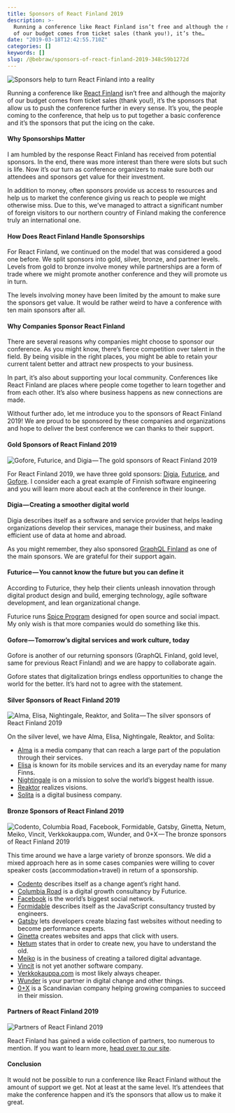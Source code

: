 ```yaml
---
title: Sponsors of React Finland 2019
description: >-
  Running a conference like React Finland isn’t free and although the majority
  of our budget comes from ticket sales (thank you!), it’s the…
date: "2019-03-18T12:42:55.710Z"
categories: []
keywords: []
slug: /@bebraw/sponsors-of-react-finland-2019-348c59b1272d
---
```


![Sponsors help to turn React Finland into a reality](img/1__KA25APp__nOpU8__XGfPSDcw.png)

Running a conference like [React Finland](https://react-finland.fi/) isn’t free and although the majority of our budget comes from ticket sales (thank you!), it’s the sponsors that allow us to push the conference further in every sense. It’s you, the people coming to the conference, that help us to put together a basic conference and it’s the sponsors that put the icing on the cake.

#### Why Sponsorships Matter

I am humbled by the response React Finland has received from potential sponsors. In the end, there was more interest than there were slots but such is life. Now it’s our turn as conference organizers to make sure both our attendees and sponsors get value for their investment.

In addition to money, often sponsors provide us access to resources and help us to market the conference giving us reach to people we might otherwise miss. Due to this, we’ve managed to attract a significant number of foreign visitors to our northern country of Finland making the conference truly an international one.

#### How Does React Finland Handle Sponsorships

For React Finland, we continued on the model that was considered a good one before. We split sponsors into gold, silver, bronze, and partner levels. Levels from gold to bronze involve money while partnerships are a form of trade where we might promote another conference and they will promote us in turn.

The levels involving money have been limited by the amount to make sure the sponsors get value. It would be rather weird to have a conference with ten main sponsors after all.

#### Why Companies Sponsor React Finland

There are several reasons why companies might choose to sponsor our conference. As you might know, there’s fierce competition over talent in the field. By being visible in the right places, you might be able to retain your current talent better and attract new prospects to your business.

In part, it’s also about supporting your local community. Conferences like React Finland are places where people come together to learn together and from each other. It’s also where business happens as new connections are made.

Without further ado, let me introduce you to the sponsors of React Finland 2019! We are proud to be sponsored by these companies and organizations and hope to deliver the best conference we can thanks to their support.

#### Gold Sponsors of React Finland 2019

![Gofore, Futurice, and Digia — The gold sponsors of React Finland 2019](img/1__cPrtPxeOHFHeHN6GYYzdFw.png)

For React Finland 2019, we have three gold sponsors: [Digia](https://digia.com/), [Futurice](https://www.futurice.com/), and [Gofore](https://gofore.com/). I consider each a great example of Finnish software engineering and you will learn more about each at the conference in their lounge.

#### Digia — Creating a smoother digital world

Digia describes itself as a software and service provider that helps leading organizations develop their services, manage their business, and make efficient use of data at home and abroad.

As you might remember, they also sponsored [GraphQL Finland](https://graphql-finland.fi/) as one of the main sponsors. We are grateful for their support again.

#### Futurice — You cannot know the future but you can define it

According to Futurice, they help their clients unleash innovation through digital product design and build, emerging technology, agile software development, and lean organizational change.

Futurice runs [Spice Program](https://spiceprogram.org/) designed for open source and social impact. My only wish is that more companies would do something like this.

#### Gofore — Tomorrow’s digital services and work culture, today

Gofore is another of our returning sponsors (GraphQL Finland, gold level, same for previous React Finland) and we are happy to collaborate again.

Gofore states that digitalization brings endless opportunities to change the world for the better. It’s hard not to agree with the statement.

#### Silver Sponsors of React Finland 2019

![Alma, Elisa, Nightingale, Reaktor, and Solita — The silver sponsors of React Finland 2019](img/1__lHc9O9tUuk9Q2J9oQSd9Gg.png)

On the silver level, we have Alma, Elisa, Nightingale, Reaktor, and Solita:

- [Alma](https://www.almamedia.fi/) is a media company that can reach a large part of the population through their services.
- [Elisa](https://elisa.fi/) is known for its mobile services and its an everyday name for many Finns.
- [Nightingale](https://nightingalehealth.com/) is on a mission to solve the world’s biggest health issue.
- [Reaktor](https://www.reaktor.com/) realizes visions.
- [Solita](https://www.solita.fi/) is a digital business company.

#### Bronze Sponsors of React Finland 2019

![Codento, Columbia Road, Facebook, Formidable, Gatsby, Ginetta, Netum, Meiko, Vincit, Verkkokauppa.com, Wunder, and 0+X — The bronze sponsors of React Finland 2019](img/1__yziEGgSPjrY6c4qoKixDoQ.png)

This time around we have a large variety of bronze sponsors. We did a mixed approach here as in some cases companies were willing to cover speaker costs (accommodation+travel) in return of a sponsorship.

- [Codento](https://www.codento.fi/en/) describes itself as a change agent’s right hand.
- [Columbia Road](https://www.columbiaroad.com/) is a digital growth consultancy by Futurice.
- [Facebook](https://www.facebook.com/) is the world’s biggest social network.
- [Formidable](https://formidable.com/) describes itself as the JavaScript consultancy trusted by engineers.
- [Gatsby](https://www.gatsbyjs.com/) lets developers create blazing fast websites without needing to become performance experts.
- [Ginetta](https://ginetta.net/) creates websites and apps that click with users.
- [Netum](https://www.netum.fi/) states that in order to create new, you have to understand the old.
- [Meiko](https://meiko.fi/) is in the business of creating a tailored digital advantage.
- [Vincit](https://www.vincit.fi/) is not yet another software company.
- [Verkkokauppa.com](https://www.verkkokauppa.com/) is most likely always cheaper.
- [Wunder](https://wunder.io/) is your partner in digital change and other things.
- [0+X](https://www.0x.se/) is a Scandinavian company helping growing companies to succeed in their mission.

#### Partners of React Finland 2019

![Partners of React Finland 2019](img/1__DJAej0__DUNwSB1XjDw4R7w.png)

React Finland has gained a wide collection of partners, too numerous to mention. If you want to learn more, [head over to our site](https://react-finland.fi/#partners).

#### Conclusion

It would not be possible to run a conference like React Finland without the amount of support we get. Not at least at the same level. It’s attendees that make the conference happen and it’s the sponsors that allow us to make it great.
